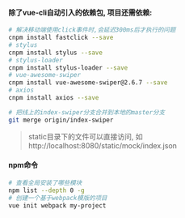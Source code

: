 #### 除了vue-cli自动引入的依赖包, 项目还需依赖:
```bash
# 解决移动端使用click事件时,会延迟300ms后才执行的问题
cnpm install fastclick --save
# stylus
cnpm install stylus --save
# stylus-loader
cnpm install stylus-loader --save
# vue-awesome-swiper
cnpm install vue-awesome-swiper@2.6.7 --save
# axios
cnpm install axios --save
```
```bash
# 把线上的index-swiper分支合并到本地的master分支
git merge origin/index-swiper
```
> static目录下的文件可以直接访问, 如 http://localhost:8080/static/mock/index.json

#### npm命令
```bash
# 查看全局安装了哪些模块
npm list --depth 0 -g
# 创建一个基于webpack模版的项目
vue init webpack my-project
```
